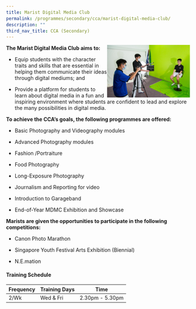 ```yaml
---
title: Marist Digital Media Club
permalink: /programmes/secondary/cca/marist-digital-media-club/
description: ""
third_nav_title: CCA (Secondary)
---
```



<img align="right" src="/images/CCA/Secondary/MDMC_v2.jpg" style="width:45%">


**The Marist Digital Media Club aims to:**

*   Equip students with the character traits and skills that are essential in helping them communicate their ideas through digital mediums; and  
    
*   Provide a platform for students to learn about digital media in a fun and inspiring environment where students are confident to lead and explore the many possibilities in digital media.  
    

  

**To achieve the CCA’s goals, the following programmes are offered:**  

*   Basic Photography and Videography modules  
    
*   Advanced Photography modules  
    
*   Fashion /Portraiture  
    
*   Food Photography  
    
*   Long-Exposure Photography  
    
*   Journalism and Reporting for video  
    
*   Introduction to Garageband  
    
*   End-of-Year MDMC Exhibition and Showcase  
    

  

**Marists are given the opportunities to participate in the following competitions:**

*   Canon Photo Marathon&nbsp;  
    
*   Singapore Youth Festival Arts Exhibition (Biennial)  
    
*   N.E.mation


#### Training Schedule

<table>
<thead>
  <tr>
    <th>Frequency</th>
    <th>Training Days</th>
    <th>Time</th>
  </tr>
</thead>
<tbody>
  <tr>
    <td>2/Wk</td>
    <td>Wed &amp; Fri</td>
    <td>2.30pm - 5.30pm</td>
  </tr>
</tbody>
</table>
